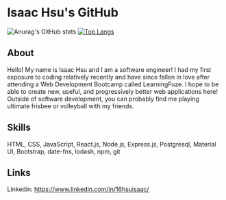 # Isaac Hsu's GitHub
![Anurag's GitHub stats](https://github-readme-stats.vercel.app/api?username=hsu-isaac&theme=prussian&show_icons=true)
[![Top Langs](https://github-readme-stats.vercel.app/api/top-langs/?username=hsu-isaac&layout=compact)](https://github.com/anuraghazra/github-readme-stats)




## About

Hello! My name is Isaac Hsu and I am a software engineer! I had my first exposure to coding relatively recently and have since fallen in love after attending a Web Development Bootcamp called LearningFuze. I hope to be able to create new, useful, and progressively better web applications here! Outside of software development, you can probably find me playing ultimate frisbee or volleyball with my friends.

## Skills

HTML, CSS, JavaScript, React.js, Node.js, Express.js, Postgresql, Material UI, Bootstrap, date-fns, lodash, npm, git

## Links
Linkedin: https://www.linkedin.com/in/16hsuisaac/
